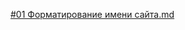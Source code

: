 [#01 Форматирование имени сайта.md](https://github.com/CodingFucking/ae_tips.github.io/blob/43ec13d1a8352c3d1a84919194b4e10c8de6cbb5/%2301%20%D0%A4%D0%BE%D1%80%D0%BC%D0%B0%D1%82%D0%B8%D1%80%D0%BE%D0%B2%D0%B0%D0%BD%D0%B8%D0%B5%20%D0%B8%D0%BC%D0%B5%D0%BD%D0%B8%20%D1%81%D0%B0%D0%B8%CC%86%D1%82%D0%B0.md#%D0%B7%D0%B0%D0%B4%D0%B0%D1%87%D0%B0)
